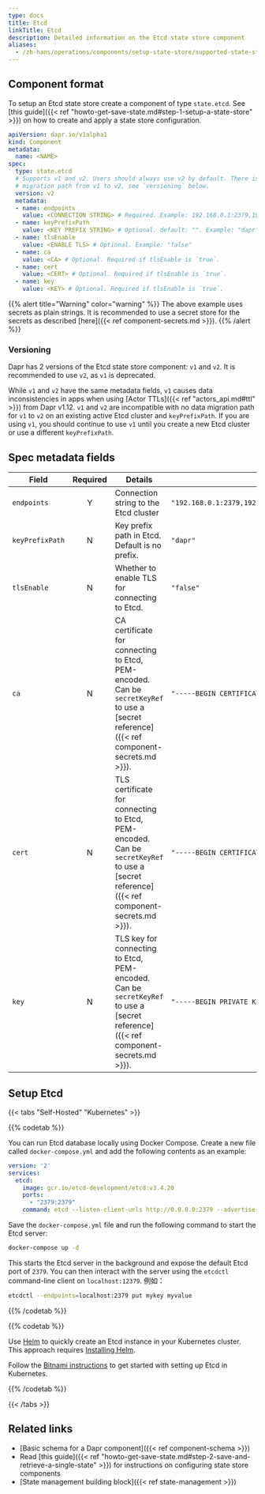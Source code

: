 ```yaml
---
type: docs
title: Etcd
linkTitle: Etcd
description: Detailed information on the Etcd state store component
aliases:
  - /zh-hans/operations/components/setup-state-store/supported-state-stores/setup-etcd/
---
```


## Component format

To setup an Etcd state store create a component of type `state.etcd`. See [this guide]({{< ref "howto-get-save-state.md#step-1-setup-a-state-store" >}}) on how to create and apply a state store configuration.

```yaml
apiVersion: dapr.io/v1alpha1
kind: Component
metadata:
  name: <NAME>
spec:
  type: state.etcd
  # Supports v1 and v2. Users should always use v2 by default. There is no
  # migration path from v1 to v2, see `versioning` below.
  version: v2
  metadata:
  - name: endpoints
    value: <CONNECTION STRING> # Required. Example: 192.168.0.1:2379,192.168.0.2:2379,192.168.0.3:2379
  - name: keyPrefixPath
    value: <KEY PREFIX STRING> # Optional. default: "". Example: "dapr"
  - name: tlsEnable
    value: <ENABLE TLS> # Optional. Example: "false"
  - name: ca
    value: <CA> # Optional. Required if tlsEnable is `true`.
  - name: cert
    value: <CERT> # Optional. Required if tlsEnable is `true`.
  - name: key
    value: <KEY> # Optional. Required if tlsEnable is `true`.
```

{{% alert title="Warning" color="warning" %}}
The above example uses secrets as plain strings. It is recommended to use a secret store for the secrets as described [here]({{< ref component-secrets.md >}}).
{{% /alert %}}

### Versioning

Dapr has 2 versions of the Etcd state store component: `v1` and `v2`. It is recommended to use `v2`, as `v1` is deprecated.

While `v1` and `v2` have the same metadata fields, `v1` causes data inconsistencies in apps when using [Actor TTLs]({{< ref "actors_api.md#ttl" >}}) from Dapr v1.12.
`v1` and `v2` are incompatible with no data migration path for `v1` to `v2` on an existing active Etcd cluster and `keyPrefixPath`.
If you are using `v1`, you should continue to use `v1` until you create a new Etcd cluster or use a different `keyPrefixPath`.

## Spec metadata fields

| Field           | Required | Details                                                                                                                                                                                                                                                          | Example                                                |
| --------------- | :------: | ---------------------------------------------------------------------------------------------------------------------------------------------------------------------------------------------------------------------------------------------------------------- | ------------------------------------------------------ |
| `endpoints`     |     Y    | Connection string to the Etcd cluster                                                                                                                                                                                                                            | `"192.168.0.1:2379,192.168.0.2:2379,192.168.0.3:2379"` |
| `keyPrefixPath` |     N    | Key prefix path in Etcd. Default is no prefix.                                                                                                                                                                                   | `"dapr"`                                               |
| `tlsEnable`     |     N    | Whether to enable TLS for connecting to Etcd.                                                                                                                                                                                                    | `"false"`                                              |
| `ca`            |     N    | CA certificate for connecting to Etcd, PEM-encoded. Can be `secretKeyRef` to use a [secret reference]({{< ref component-secrets.md >}}).  | `"-----BEGIN CERTIFICATE-----\nMIIC9TCCA..."`         |
| `cert`          |     N    | TLS certificate for connecting to Etcd, PEM-encoded. Can be `secretKeyRef` to use a [secret reference]({{< ref component-secrets.md >}}). | `"-----BEGIN CERTIFICATE-----\nMIIDUTCC..."`          |
| `key`           |     N    | TLS key for connecting to Etcd, PEM-encoded. Can be `secretKeyRef` to use a [secret reference]({{< ref component-secrets.md >}}).         | `"-----BEGIN PRIVATE KEY-----\nMIIEpAIB..."`          |

## Setup Etcd

{{< tabs "Self-Hosted" "Kubernetes" >}}

{{% codetab %}}

You can run Etcd database locally using Docker Compose. Create a new file called `docker-compose.yml` and add the following contents as an example:

````yaml
version: '2'
services:
  etcd:
    image: gcr.io/etcd-development/etcd:v3.4.20
    ports:
      - "2379:2379"
    command: etcd --listen-client-urls http://0.0.0.0:2379 --advertise-client-urls http://0.0.0.0:2379```
````

Save the `docker-compose.yml` file and run the following command to start the Etcd server:

```sh
docker-compose up -d
```

This starts the Etcd server in the background and expose the default Etcd port of `2379`. You can then interact with the server using the `etcdctl` command-line client on `localhost:12379`. 例如：

```sh
etcdctl --endpoints=localhost:2379 put mykey myvalue
```

{{% /codetab %}}

{{% codetab %}}

Use [Helm](https://helm.sh/) to quickly create an Etcd instance in your Kubernetes cluster. This approach requires [Installing Helm](https://github.com/helm/helm#install).

Follow the [Bitnami instructions](https://github.com/bitnami/charts/tree/main/bitnami/etcd) to get started with setting up Etcd in Kubernetes.

{{% /codetab %}}

{{< /tabs >}}

## Related links

- [Basic schema for a Dapr component]({{< ref component-schema >}})
- Read [this guide]({{< ref "howto-get-save-state.md#step-2-save-and-retrieve-a-single-state" >}}) for instructions on configuring state store components
- [State management building block]({{< ref state-management >}})
